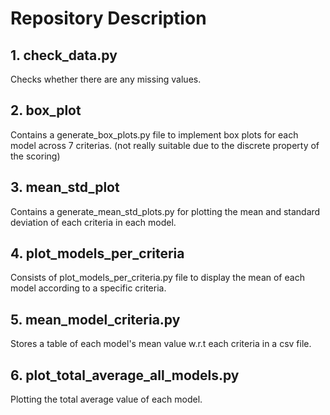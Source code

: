 # Repository Description

## 1. check_data.py
Checks whether there are any missing values.

## 2. box_plot 
Contains a generate_box_plots.py file to implement box plots for each model across 7 criterias. (not really suitable due to the discrete property of the scoring)

## 3. mean_std_plot
Contains a generate_mean_std_plots.py for plotting the mean and standard deviation of each criteria in each model.

## 4. plot_models_per_criteria
Consists of plot_models_per_criteria.py file to display the mean of each model according to a specific criteria.

## 5. mean_model_criteria.py
Stores a table of each model's mean value w.r.t each criteria in a csv file.

## 6. plot_total_average_all_models.py
Plotting the total average value of each model.